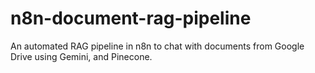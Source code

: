 # n8n-document-rag-pipeline
An automated RAG pipeline in n8n to chat with documents from Google Drive using Gemini, and Pinecone.
